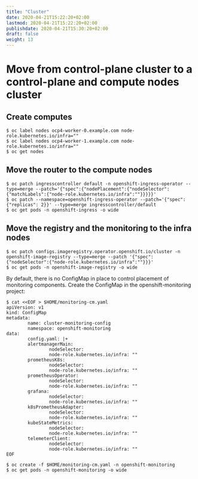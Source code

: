 ```yaml
---
title: "Cluster"
date: 2020-04-21T15:22:20+02:00
lastmod: 2020-04-21T15:22:20+02:00
publishdate: 2020-04-21T15:30:20+02:00
draft: false
weight: 13
---
```


# Move from control-plane cluster to a control-plane and compute nodes cluster

## Create computes

```		
$ oc label nodes ocp4-worker-0.example.com node-role.kubernetes.io/infra="" 
$ oc label nodes ocp4-worker-1.example.com node-role.kubernetes.io/infra=""
$ oc get nodes
```

## Move the router to the compute nodes

```	
$ oc patch ingresscontroller default -n openshift-ingress-operator --type=merge --patch='{"spec":{"nodePlacement":{"nodeSelector": {"matchLabels":{"node-role.kubernetes.io/infra":""}}}}}'
$ oc patch --namespace=openshift-ingress-operator --patch='{"spec": {"replicas": 2}}' --type=merge ingresscontroller/default
$ oc get pods -n openshift-ingress -o wide
```		
		
## Move the registry and the monitoring to the infra nodes

```
$ oc patch configs.imageregistry.operator.openshift.io/cluster -n openshift-image-registry --type=merge --patch '{"spec":{"nodeSelector":{"node-role.kubernetes.io/infra":""}}}'
$ oc get pods -n openshift-image-registry -o wide
```	

By default, there is no ConfigMap in place to control placement of monitoring components. Create the ConfigMap in the openshift-monitoring project:

```		
$ cat <<EOF > $HOME/monitoring-cm.yaml
apiVersion: v1
kind: ConfigMap
metadata:
		name: cluster-monitoring-config
		namespace: openshift-monitoring
data:
		config.yaml: |+
		alertmanagerMain:
				nodeSelector:
				node-role.kubernetes.io/infra: ""
		prometheusK8s:
				nodeSelector:
				node-role.kubernetes.io/infra: ""
		prometheusOperator:
				nodeSelector:
				node-role.kubernetes.io/infra: ""
		grafana:
				nodeSelector:
				node-role.kubernetes.io/infra: ""
		k8sPrometheusAdapter:
				nodeSelector:
				node-role.kubernetes.io/infra: ""
		kubeStateMetrics:
				nodeSelector:
				node-role.kubernetes.io/infra: ""
		telemeterClient:
				nodeSelector:
				node-role.kubernetes.io/infra: ""
EOF
		
$ oc create -f $HOME/monitoring-cm.yaml -n openshift-monitoring
$ oc get pods -n openshift-monitoring -o wide
```

